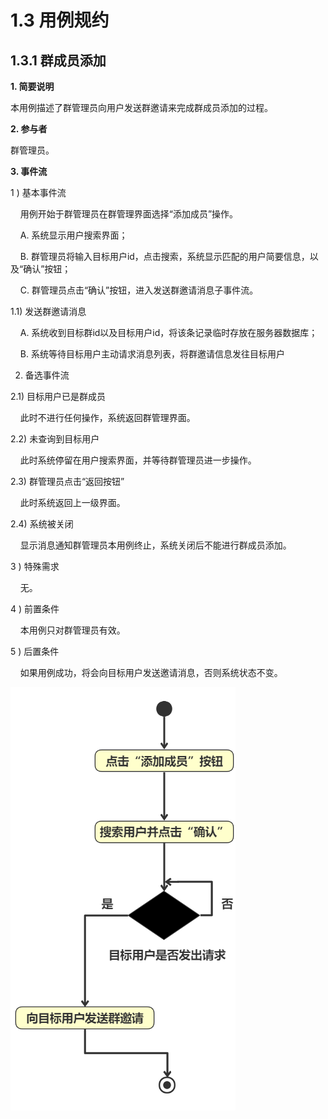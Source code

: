 # 1.3 用例规约

## 1.3.1 群成员添加

**1. 简要说明**
 
本用例描述了群管理员向用户发送群邀请来完成群成员添加的过程。

**2. 参与者**
 
群管理员。 
 
**3. 事件流**

1 ) 基本事件流
 
&nbsp;&nbsp;&nbsp;&nbsp;用例开始于群管理员在群管理界面选择“添加成员”操作。
    
&nbsp;&nbsp;&nbsp;&nbsp;A. 系统显示用户搜索界面；
    
&nbsp;&nbsp;&nbsp;&nbsp;B. 群管理员将输入目标用户id，点击搜索，系统显示匹配的用户简要信息，以及“确认”按钮；
    
&nbsp;&nbsp;&nbsp;&nbsp;C. 群管理员点击“确认”按钮，进入发送群邀请消息子事件流。
    
1.1) 发送群邀请消息
    
&nbsp;&nbsp;&nbsp;&nbsp;A. 系统收到目标群id以及目标用户id，将该条记录临时存放在服务器数据库；
    
&nbsp;&nbsp;&nbsp;&nbsp;B. 系统等待目标用户主动请求消息列表，将群邀请信息发往目标用户
    
2) 备选事件流
    
2.1) 目标用户已是群成员
    
&nbsp;&nbsp;&nbsp;&nbsp;此时不进行任何操作，系统返回群管理界面。
    
2.2) 未查询到目标用户
    
&nbsp;&nbsp;&nbsp;&nbsp;此时系统停留在用户搜索界面，并等待群管理员进一步操作。
    
2.3) 群管理员点击“返回按钮”
    
&nbsp;&nbsp;&nbsp;&nbsp;此时系统返回上一级界面。
    
2.4) 系统被关闭
    
&nbsp;&nbsp;&nbsp;&nbsp;显示消息通知群管理员本用例终止，系统关闭后不能进行群成员添加。

3 ) 特殊需求

&nbsp;&nbsp;&nbsp;&nbsp;无。

4 ) 前置条件

&nbsp;&nbsp;&nbsp;&nbsp;本用例只对群管理员有效。

5 ) 后置条件

&nbsp;&nbsp;&nbsp;&nbsp;如果用例成功，将会向目标用户发送邀请消息，否则系统状态不变。
 
![群成员添加活动图][1]
 
  [1]: /images/groupMemberInviteActivityGraph.png


